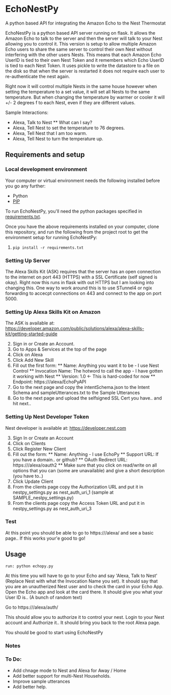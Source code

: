 
# EchoNestPy
A python based API for integrating the Amazon Echo to the Nest Thermostat

EchoNestPy is a python based API server running on flask. It allows the Amazon Echo to talk to the server and then the server will talk to your Nest allowing you to control it. This version is setup to allow multiple Amazon Echo users to share the same server to control their own Nest without interfering with the other users Nests. This means that each Amazon Echo UserID is tied to their own Nest Token and it remembers which Echo UserID is tied to each Nest Token. It uses pickle to write the datastore to a file on the disk so that when the server is restarted it does not require each user to re-authenticate the nest again.

Right now it will control multiple Nests in the same house however when setting the temperature to a set value, it will set all Nests to the same temperature. But when changing the temperature by warmer or cooler it will +/- 2 degrees f to each Nest, even if they are different values. 

Sample Interactions:

* Alexa, Talk to Nest 
** What can I say?
* Alexa, Tell Nest to set the temperature to 76 degrees. 
* Alexa, Tell Nest that I am too warm. 
* Alexa, Tell Nest to turn the temperature up. 

## Requirements and setup

### Local development environment
Your computer or virtual environment needs the following installed before you go any further:

* Python
* [PIP](https://pip.pypa.io/en/stable/installing.html)

To run EchoNestPy, you'll need the python packages specified in [requirements.txt](./requirements.txt).

Once you have the above requirements installed on your computer, clone this repository, and run the following from the project root to get the environment setup for running EchoNestPy:

1. `pip install -r requirements.txt`


### Setting Up Server

The Alexa Skills Kit (ASK) requires that the server has an open connection to the internet on port 443 (HTTPS) with a SSL Certificate (self signed is okay). Right now this runs in flask with out HTTPS but I am looking into changing this. One way to work around this is to use STunnel4 or ngix forwarding to accecpt connections on 443 and connect to the app on port 5000. 

### Setting Up Alexa Skills Kit on Amazon

The ASK is available at: https://developer.amazon.com/public/solutions/alexa/alexa-skills-kit/getting-started-guide 

2. Sign in or Create an Account. 
2. Go to Apps & Services at the top of the page
2. Click on Alexa
2. Click Add New Skill
2. Fill out the first form:
** Name: Anything you want it to be - I use Nest Control
** Invocation Name: The hotword to call the app - I have gotten it working with Nest
** Version: 1.0 <- This is hard-coded for now
** Endpoint: https://<domain or ip address>/alexa/EchoPyAPI
2. Go to the next page and copy the intentSchema.json to the Intent Schema and sampleUtterances.txt to the Sample Utterances
2. Go to the next page and upload the selfsigned SSL Cert you have.. and hit next..

### Setting Up Nest Developer Token

Nest developer is available at: https://developer.nest.com

3. Sign In or Create an Account
3. Click on Clients
3. Click Register New Client
3. Fill out the form:
** Name: Anything - I use EchoPy
** Support URL: If you have a domain.. or github?
** OAuth Redirect URL: https://<domain or ip address>/alexa/oauth2
** Make sure that you click on read/write on all options that you can (some are unavailable) and give a short description (you have to..)
3. Click Update Client
3. From the clients page copy the Authorization URL and put it in nestpy_settings.py as nest_auth_uri_1 (sample at SAMPLE_nestpy_settings.py)
3. From the clients page copy the Access Token URL and put it in nestpy_settings.py as nest_auth_uri_3

### Test
At this point you should be able to go to https://<domain or ip address>/alexa/ and see a basic page.. If this works your'e good to go! 


## Usage
````
run: python echopy.py

````

At this time you will have to go to your Echo and say 'Alexa, Talk to Nest' (Replace Nest with what the Invocation Name you set). It should say that you are an unautherized Nest user and to check the card in your Echo App. Open the Echo app and look at the card there. It should give you what your User ID is.. (A bunch of random text) 

Go to https://<domain or ip address>/alexa/auth/<Full UserId> 

This should allow you to authorize it to control your nest. Login to your Nest account and Authorize it.. It should bring you back to the root Alexa page. 

You should be good to start using EchoNestPy


### Notes


### To Do:
* Add chnage mode to Nest and Alexa for Away / Home
* Add better support for multi-Nest Households. 
* Improve sample utterances
* Add better help. 

